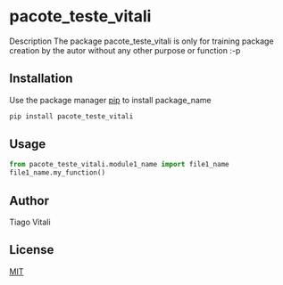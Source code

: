 # pacote_teste_vitali

Description
The package pacote_teste_vitali is only for training package creation by the autor without any other purpose or function :-p

## Installation

Use the package manager [pip](https://pip.pypa.io/en/stable) to install package_name

```bash
pip install pacote_teste_vitali
```

## Usage

```python
from pacote_teste_vitali.module1_name import file1_name
file1_name.my_function()
```

## Author
Tiago Vitali

## License
[MIT](https://choosealicense.com/licenses/mit/)